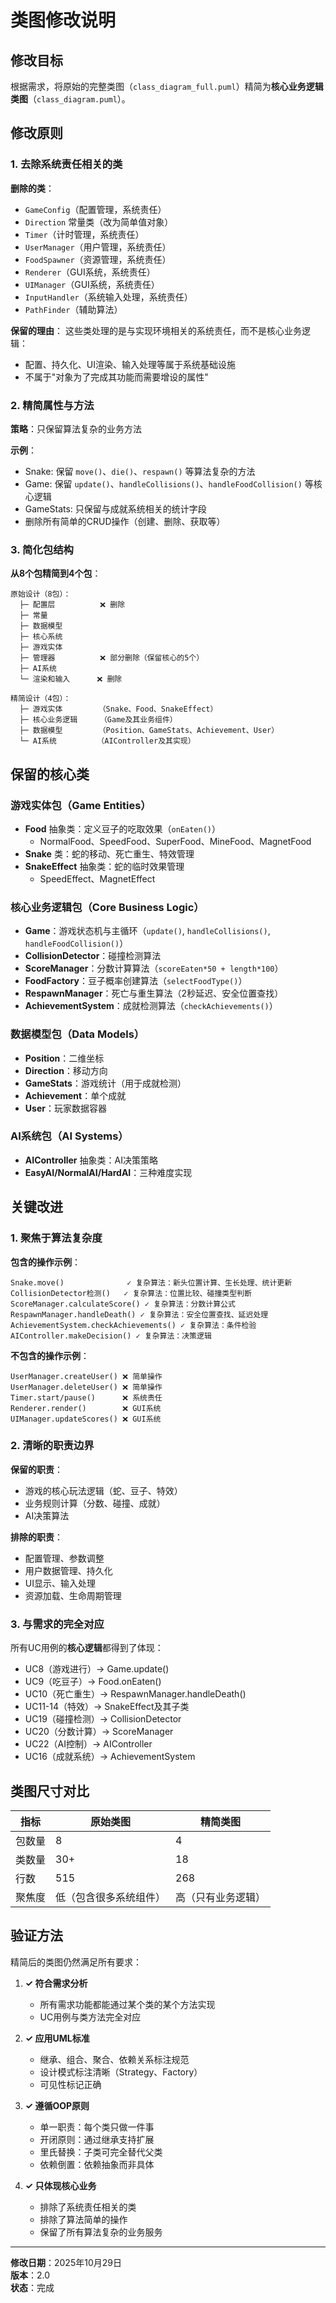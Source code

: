 # 类图修改说明

## 修改目标

根据需求，将原始的完整类图（`class_diagram_full.puml`）精简为**核心业务逻辑类图**（`class_diagram.puml`）。

## 修改原则

### 1. 去除系统责任相关的类
**删除的类**：
- `GameConfig`（配置管理，系统责任）
- `Direction` 常量类（改为简单值对象）
- `Timer`（计时管理，系统责任）
- `UserManager`（用户管理，系统责任）
- `FoodSpawner`（资源管理，系统责任）
- `Renderer`（GUI系统，系统责任）
- `UIManager`（GUI系统，系统责任）
- `InputHandler`（系统输入处理，系统责任）
- `PathFinder`（辅助算法）

**保留的理由**：
这些类处理的是与实现环境相关的系统责任，而不是核心业务逻辑：
- 配置、持久化、UI渲染、输入处理等属于系统基础设施
- 不属于"对象为了完成其功能而需要增设的属性"

### 2. 精简属性与方法

**策略**：只保留算法复杂的业务方法

**示例**：
- Snake: 保留 `move()`、`die()`、`respawn()` 等算法复杂的方法
- Game: 保留 `update()`、`handleCollisions()`、`handleFoodCollision()` 等核心逻辑
- GameStats: 只保留与成就系统相关的统计字段
- 删除所有简单的CRUD操作（创建、删除、获取等）

### 3. 简化包结构

**从8个包精简到4个包**：
```
原始设计（8包）：
  ├─ 配置层          ❌ 删除
  ├─ 常量
  ├─ 数据模型
  ├─ 核心系统
  ├─ 游戏实体
  ├─ 管理器          ❌ 部分删除（保留核心的5个）
  ├─ AI系统
  └─ 渲染和输入      ❌ 删除

精简设计（4包）：
  ├─ 游戏实体        （Snake、Food、SnakeEffect）
  ├─ 核心业务逻辑     （Game及其业务组件）
  ├─ 数据模型        （Position、GameStats、Achievement、User）
  └─ AI系统         （AIController及其实现）
```

## 保留的核心类

### 游戏实体包（Game Entities）
- **Food** 抽象类：定义豆子的吃取效果（`onEaten()`）
  - NormalFood、SpeedFood、SuperFood、MineFood、MagnetFood
- **Snake** 类：蛇的移动、死亡重生、特效管理
- **SnakeEffect** 抽象类：蛇的临时效果管理
  - SpeedEffect、MagnetEffect

### 核心业务逻辑包（Core Business Logic）
- **Game**：游戏状态机与主循环（`update()`, `handleCollisions()`, `handleFoodCollision()`）
- **CollisionDetector**：碰撞检测算法
- **ScoreManager**：分数计算算法（`scoreEaten*50 + length*100`）
- **FoodFactory**：豆子概率创建算法（`selectFoodType()`）
- **RespawnManager**：死亡与重生算法（2秒延迟、安全位置查找）
- **AchievementSystem**：成就检测算法（`checkAchievements()`）

### 数据模型包（Data Models）
- **Position**：二维坐标
- **Direction**：移动方向
- **GameStats**：游戏统计（用于成就检测）
- **Achievement**：单个成就
- **User**：玩家数据容器

### AI系统包（AI Systems）
- **AIController** 抽象类：AI决策策略
- **EasyAI/NormalAI/HardAI**：三种难度实现

## 关键改进

### 1. 聚焦于算法复杂度

**包含的操作示例**：
```
Snake.move()              ✓ 复杂算法：新头位置计算、生长处理、统计更新
CollisionDetector检测()   ✓ 复杂算法：位置比较、碰撞类型判断
ScoreManager.calculateScore() ✓ 复杂算法：分数计算公式
RespawnManager.handleDeath() ✓ 复杂算法：安全位置查找、延迟处理
AchievementSystem.checkAchievements() ✓ 复杂算法：条件检验
AIController.makeDecision() ✓ 复杂算法：决策逻辑
```

**不包含的操作示例**：
```
UserManager.createUser() ❌ 简单操作
UserManager.deleteUser() ❌ 简单操作
Timer.start/pause()      ❌ 系统责任
Renderer.render()        ❌ GUI系统
UIManager.updateScores() ❌ GUI系统
```

### 2. 清晰的职责边界

**保留的职责**：
- 游戏的核心玩法逻辑（蛇、豆子、特效）
- 业务规则计算（分数、碰撞、成就）
- AI决策算法

**排除的职责**：
- 配置管理、参数调整
- 用户数据管理、持久化
- UI显示、输入处理
- 资源加载、生命周期管理

### 3. 与需求的完全对应

所有UC用例的**核心逻辑**都得到了体现：
- UC8（游戏进行）→ Game.update()
- UC9（吃豆子）→ Food.onEaten()
- UC10（死亡重生）→ RespawnManager.handleDeath()
- UC11-14（特效）→ SnakeEffect及其子类
- UC19（碰撞检测）→ CollisionDetector
- UC20（分数计算）→ ScoreManager
- UC22（AI控制）→ AIController
- UC16（成就系统）→ AchievementSystem

## 类图尺寸对比

| 指标 | 原始类图 | 精简类图 |
|------|---------|---------|
| 包数量 | 8 | 4 |
| 类数量 | 30+ | 18 |
| 行数 | 515 | 268 |
| 聚焦度 | 低（包含很多系统组件） | 高（只有业务逻辑） |

## 验证方法

精简后的类图仍然满足所有要求：

1. **✓ 符合需求分析**
   - 所有需求功能都能通过某个类的某个方法实现
   - UC用例与类方法完全对应

2. **✓ 应用UML标准**
   - 继承、组合、聚合、依赖关系标注规范
   - 设计模式标注清晰（Strategy、Factory）
   - 可见性标记正确

3. **✓ 遵循OOP原则**
   - 单一职责：每个类只做一件事
   - 开闭原则：通过继承支持扩展
   - 里氏替换：子类可完全替代父类
   - 依赖倒置：依赖抽象而非具体

4. **✓ 只体现核心业务**
   - 排除了系统责任相关的类
   - 排除了算法简单的操作
   - 保留了所有算法复杂的业务服务

---

**修改日期**：2025年10月29日  
**版本**：2.0  
**状态**：完成
